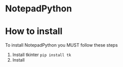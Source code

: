 # NotepadPython
# How to install
To install NotepadPython you MUST follow these steps
1. Install tkinter
   <code>pip install tk</code>
2. Install
